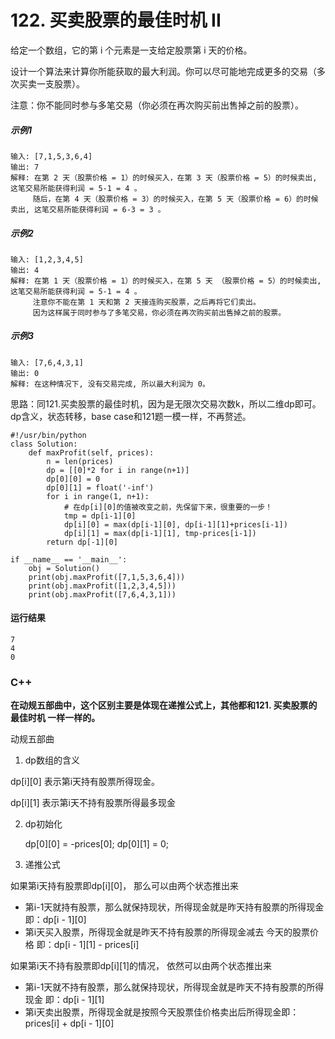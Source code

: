 # 122. 买卖股票的最佳时机 II
给定一个数组，它的第 i 个元素是一支给定股票第 i 天的价格。

设计一个算法来计算你所能获取的最大利润。你可以尽可能地完成更多的交易（多次买卖一支股票）。

注意：你不能同时参与多笔交易（你必须在再次购买前出售掉之前的股票）。

##### 示例1
    输入: [7,1,5,3,6,4]
    输出: 7
    解释: 在第 2 天（股票价格 = 1）的时候买入，在第 3 天（股票价格 = 5）的时候卖出, 这笔交易所能获得利润 = 5-1 = 4 。
         随后，在第 4 天（股票价格 = 3）的时候买入，在第 5 天（股票价格 = 6）的时候卖出, 这笔交易所能获得利润 = 6-3 = 3 。

##### 示例2
    输入: [1,2,3,4,5]
    输出: 4
    解释: 在第 1 天（股票价格 = 1）的时候买入，在第 5 天 （股票价格 = 5）的时候卖出, 这笔交易所能获得利润 = 5-1 = 4 。
         注意你不能在第 1 天和第 2 天接连购买股票，之后再将它们卖出。
         因为这样属于同时参与了多笔交易，你必须在再次购买前出售掉之前的股票。

##### 示例3
    输入: [7,6,4,3,1]
    输出: 0
    解释: 在这种情况下, 没有交易完成, 所以最大利润为 0。

思路：同121.买卖股票的最佳时机，因为是无限次交易次数k，所以二维dp即可。dp含义，状态转移，base case和121题一模一样，不再赘述。

    #!/usr/bin/python
    class Solution:
        def maxProfit(self, prices):
            n = len(prices)
            dp = [[0]*2 for i in range(n+1)]
            dp[0][0] = 0
            dp[0][1] = float('-inf')
            for i in range(1, n+1):
                # 在dp[i][0]的值被改变之前，先保留下来，很重要的一步！
                tmp = dp[i-1][0]
                dp[i][0] = max(dp[i-1][0], dp[i-1][1]+prices[i-1])
                dp[i][1] = max(dp[i-1][1], tmp-prices[i-1])
            return dp[-1][0]

    if __name__ == '__main__':
        obj = Solution()
        print(obj.maxProfit([7,1,5,3,6,4]))
        print(obj.maxProfit([1,2,3,4,5]))
        print(obj.maxProfit([7,6,4,3,1]))

#### 运行结果
    7
    4
    0

### C++

**在动规五部曲中，这个区别主要是体现在递推公式上，其他都和121. 买卖股票的最佳时机 一样一样的。**

动规五部曲

1. dp数组的含义

dp[i][0] 表示第i天持有股票所得现金。

dp[i][1] 表示第i天不持有股票所得最多现金

2. dp初始化

    dp[0][0] = -prices[0];
    dp[0][1] = 0;
    
3. 递推公式

如果第i天持有股票即dp[i][0]， 那么可以由两个状态推出来

* 第i-1天就持有股票，那么就保持现状，所得现金就是昨天持有股票的所得现金 即：dp[i - 1][0]
* 第i天买入股票，所得现金就是昨天不持有股票的所得现金减去 今天的股票价格 即：dp[i - 1][1] - prices[i]

如果第i天不持有股票即dp[i][1]的情况， 依然可以由两个状态推出来

* 第i-1天就不持有股票，那么就保持现状，所得现金就是昨天不持有股票的所得现金 即：dp[i - 1][1]
* 第i天卖出股票，所得现金就是按照今天股票佳价格卖出后所得现金即：prices[i] + dp[i - 1][0]

